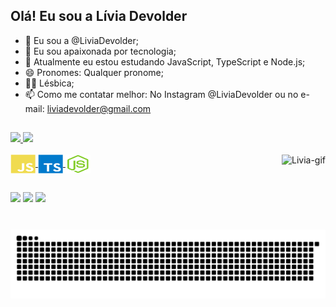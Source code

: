 ## Olá! Eu sou a Lívia Devolder

- 👋 Eu sou a @LiviaDevolder;
- 🤖 Eu sou apaixonada por tecnologia;
- 🌱 Atualmente eu estou estudando JavaScript, TypeScript e Node.js;
- 😄 Pronomes: Qualquer pronome;
- 🏳️‍🌈 Lésbica;
- 📫 Como me contatar melhor: No Instagram @LiviaDevolder ou no e-mail: liviadevolder@gmail.com

##
  
 <div>
  <a href="https://github.com/LiviaDevolder">
  <img height="180em" src="https://github-readme-stats.vercel.app/api?username=liviadevolder&show_icons=true&theme=radical&include_all_commits=true&count_private=true"/>
  <img height="180em" src="https://github-readme-stats.vercel.app/api/top-langs/?username=liviadevolder&layout=compact&langs_count=7&theme=radical"/>
</div>

<div style="display: inline_block"><br>
  <img align="center" alt="Livia-Js" height="30" width="40" src="https://raw.githubusercontent.com/devicons/devicon/master/icons/javascript/javascript-plain.svg">
  <img align="center" alt="Livia-Ts" height="30" width="40" src="https://raw.githubusercontent.com/devicons/devicon/master/icons/typescript/typescript-plain.svg">
  <img align="center" alt="Livia-Node" height="30" width="40" src="https://github.com/devicons/devicon/blob/master/icons/nodejs/nodejs-original.svg">
  <img align="right" alt="Livia-gif" height="120" src="https://media.discordapp.net/attachments/862718163162234910/871772629114179715/icon.gif">
</div>
  
  ##
 
<div> 
  <a href="https://instagram.com/liviadevolder" target="_blank"><img src="https://img.shields.io/badge/-Instagram-%23E4405F?style=for-the-badge&logo=instagram&logoColor=white" target="_blank"></a>
  <a href = "mailto:liviadevolder@gmail.com"><img src="https://img.shields.io/badge/-Gmail-%23333?style=for-the-badge&logo=gmail&logoColor=white" target="_blank"></a>
  <a href="https://www.linkedin.com/in/livia-devolder-pinheiro/" target="_blank"><img src="https://img.shields.io/badge/-LinkedIn-%230077B5?style=for-the-badge&logo=linkedin&logoColor=white" target="_blank"></a> 
 
  ![Snake animation](https://github.com/liviadevolder/liviadevolder/blob/output/github-contribution-grid-snake.svg)
 
</div>
